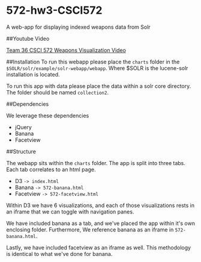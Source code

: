 # 572-hw3-CSCI572
A web-app for displaying indexed weapons data from Solr

##Youtube Video

[Team 36 CSCI 572 Weapons Visualization Video](https://youtu.be/uUo1dmmDx_g)

##Installation
To run this webapp please place the `charts` folder in the `$SOLR/solr/example/solr-webapp/webapp`.
Where $SOLR is the lucene-solr installation is located.

To run this app with data please place the data within a solr core directory.  The folder should be named `collection2`.  

##Dependencies

We leverage these dependencies

- jQuery 
- Banana
- Facetview

##Structure

The webapp sits within the `charts` folder.  The app is split into three tabs. Each tab correlates to an html page.

- D3 `-> index.html`
- Banana `-> 572-banana.html`
- Facetview `-> 572-facetview.html`

Within D3 we have 6 visualizations, and each of those visualizations rests in an iframe that we can toggle with navigation panes.

We have included banana as a tab, and we've placed the app within it's own enclosing folder.  Furthermore, We reference banana as an iframe in `572-banana.html`.

Lastly, we have included facetview as an iframe as well. This methodology is identical to what we've done for banana.




